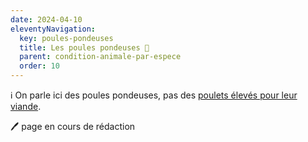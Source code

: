 ```yaml
---
date: 2024-04-10
eleventyNavigation:
  key: poules-pondeuses
  title: Les poules pondeuses 🐔
  parent: condition-animale-par-espece
  order: 10
---
```


ℹ️ On parle ici des poules pondeuses, pas des [poulets élevés pour leur viande](/condition-animale/espèces/poulets).

🖊️ page en cours de rédaction
